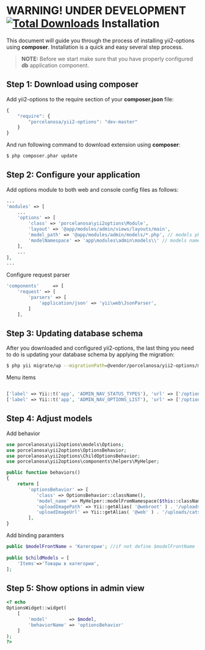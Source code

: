 **WARNING! UNDER DEVELOPMENT**
[![Total Downloads](https://poser.pugx.org/porcelanosa/yii2-options/downloads)](https://packagist.org/packages/porcelanosa/yii2-options)
Installation
============

This document will guide you through the process of installing yii2-options using **composer**. Installation is a quick and
easy several step process.

> **NOTE:** Before we start make sure that you have properly configured **db** application component.


Step 1: Download using composer
-------------------------------

Add yii2-options to the require section of your **composer.json** file:

```js
{
    "require": {
        "porcelanosa/yii2-options": "dev-master"
    }
}
```

And run following command to download extension using **composer**:

```bash
$ php composer.phar update
```

Step 2: Configure your application
----------------------------------

Add options module to both web and console config files as follows:

```php
...
'modules' => [
    ...
    'options' => [
        'class' => 'porcelanosa\yii2options\Module',
        'layout' => '@app/modules/admin/views/layouts/main',
        'model_path' => '@app/modules/admin/models/*.php', // models php files
        'modelNamespace' => 'app\modules\admin\models\\' // models namespace
    ],
    ...
],
...
```
Configure request parser
```php
'components'     => [
    'request' => [
        'parsers' => [
            'application/json' => 'yii\web\JsonParser',
        ]
    ],
```

Step 3: Updating database schema
--------------------------------
After you downloaded and configured yii2-options, the last thing you need to do is updating your database schema by applying
the migration:

```bash
$ php yii migrate/up --migrationPath=@vendor/porcelanosa/yii2-options/migrations
```

Menu items
```php

['label' => Yii::t('app', 'ADMIN_NAV_STATUS_TYPES'), 'url' => ['/options/optiontypes/index']],
['label' => Yii::t('app', 'ADMIN_NAV_OPTIONS_LIST'), 'url' => ['/options/optionslist/index']],
```

Step 4: Adjust models
---------------------
Add behavior
```php
use porcelanosa\yii2options\models\Options;
use porcelanosa\yii2options\OptionsBehavior;
use porcelanosa\yii2options\ChildOptionsBehavior;
use porcelanosa\yii2options\components\helpers\MyHelper;

public function behaviors()
{
    return [
        'optionsBehavior' => [
           'class' => OptionsBehavior::className(),
           'model_name' => MyHelper::modelFromNamespace($this::className()), // convert className to model name without namespace
           'uploadImagePath' => Yii::getAlias( '@webroot' ) . '/uploads/cats/', // alias of upload folder
           'uploadImageUrl' => Yii::getAlias( '@web' ) . '/uploads/cats/', // alias of upload folder
        ],
}
```
Add binding paramters
```php
public $modelFrontName = 'Категории'; //if not define $modelFrontName - not show in dropdown list in optionslist controller
		
public $childModels = [
    'Items'=>'Товары в категории',
];
```


Step 5: Show options in admin view
-----------------------------------
```php
<? echo
OptionsWidget::widget(
    [
        'model'        => $model,
        'behaviorName' => 'optionsBehavior'
    ] 
);
?>
```
